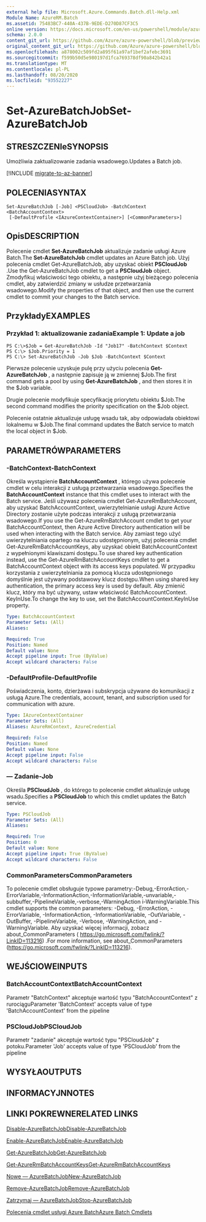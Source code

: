 ```yaml
---
external help file: Microsoft.Azure.Commands.Batch.dll-Help.xml
Module Name: AzureRM.Batch
ms.assetid: 75483BC7-440A-437B-9EDE-D270D87CF3C5
online version: https://docs.microsoft.com/en-us/powershell/module/azurerm.batch/set-azurebatchjob
schema: 2.0.0
content_git_url: https://github.com/Azure/azure-powershell/blob/preview/src/ResourceManager/AzureBatch/Commands.Batch/help/Set-AzureBatchJob.md
original_content_git_url: https://github.com/Azure/azure-powershell/blob/preview/src/ResourceManager/AzureBatch/Commands.Batch/help/Set-AzureBatchJob.md
ms.openlocfilehash: a878002c509fd2a895f61a97af1bef2afebc3691
ms.sourcegitcommit: f599b50d5e980197d1fca769378df90a842b42a1
ms.translationtype: MT
ms.contentlocale: pl-PL
ms.lasthandoff: 08/20/2020
ms.locfileid: "93552227"
---
```

# <span data-ttu-id="b382d-101">Set-AzureBatchJob</span><span class="sxs-lookup"><span data-stu-id="b382d-101">Set-AzureBatchJob</span></span>

## <span data-ttu-id="b382d-102">STRESZCZENIe</span><span class="sxs-lookup"><span data-stu-id="b382d-102">SYNOPSIS</span></span>
<span data-ttu-id="b382d-103">Umożliwia zaktualizowanie zadania wsadowego.</span><span class="sxs-lookup"><span data-stu-id="b382d-103">Updates a Batch job.</span></span>

[!INCLUDE [migrate-to-az-banner](../../includes/migrate-to-az-banner.md)]

## <span data-ttu-id="b382d-104">POLECENIA</span><span class="sxs-lookup"><span data-stu-id="b382d-104">SYNTAX</span></span>

```
Set-AzureBatchJob [-Job] <PSCloudJob> -BatchContext <BatchAccountContext>
 [-DefaultProfile <IAzureContextContainer>] [<CommonParameters>]
```

## <span data-ttu-id="b382d-105">Opis</span><span class="sxs-lookup"><span data-stu-id="b382d-105">DESCRIPTION</span></span>
<span data-ttu-id="b382d-106">Polecenie cmdlet **Set-AzureBatchJob** aktualizuje zadanie usługi Azure Batch.</span><span class="sxs-lookup"><span data-stu-id="b382d-106">The **Set-AzureBatchJob** cmdlet updates an Azure Batch job.</span></span>
<span data-ttu-id="b382d-107">Użyj polecenia cmdlet Get-AzureBatchJob, aby uzyskać obiekt **PSCloudJob** .</span><span class="sxs-lookup"><span data-stu-id="b382d-107">Use the Get-AzureBatchJob cmdlet to get a **PSCloudJob** object.</span></span>
<span data-ttu-id="b382d-108">Zmodyfikuj właściwości tego obiektu, a następnie użyj bieżącego polecenia cmdlet, aby zatwierdzić zmiany w usłudze przetwarzania wsadowego.</span><span class="sxs-lookup"><span data-stu-id="b382d-108">Modify the properties of that object, and then use the current cmdlet to commit your changes to the Batch service.</span></span>

## <span data-ttu-id="b382d-109">Przykłady</span><span class="sxs-lookup"><span data-stu-id="b382d-109">EXAMPLES</span></span>

### <span data-ttu-id="b382d-110">Przykład 1: aktualizowanie zadania</span><span class="sxs-lookup"><span data-stu-id="b382d-110">Example 1: Update a job</span></span>
```
PS C:\>$Job = Get-AzureBatchJob -Id "Job17" -BatchContext $Context
PS C:\> $Job.Priority = 1
PS C:\> Set-AzureBatchJob -Job $Job -BatchContext $Context
```

<span data-ttu-id="b382d-111">Pierwsze polecenie uzyskuje pulę przy użyciu polecenia **Get-AzureBatchJob** , a następnie zapisuje ją w zmiennej $Job.</span><span class="sxs-lookup"><span data-stu-id="b382d-111">The first command gets a pool by using **Get-AzureBatchJob** , and then stores it in the $Job variable.</span></span>

<span data-ttu-id="b382d-112">Drugie polecenie modyfikuje specyfikację priorytetu obiektu $Job.</span><span class="sxs-lookup"><span data-stu-id="b382d-112">The second command modifies the priority specification on the $Job object.</span></span>

<span data-ttu-id="b382d-113">Polecenie ostatnie aktualizuje usługę wsadu tak, aby odpowiadała obiektowi lokalnemu w $Job.</span><span class="sxs-lookup"><span data-stu-id="b382d-113">The final command updates the Batch service to match the local object in $Job.</span></span>

## <span data-ttu-id="b382d-114">PARAMETRÓW</span><span class="sxs-lookup"><span data-stu-id="b382d-114">PARAMETERS</span></span>

### <span data-ttu-id="b382d-115">-BatchContext</span><span class="sxs-lookup"><span data-stu-id="b382d-115">-BatchContext</span></span>
<span data-ttu-id="b382d-116">Określa wystąpienie **BatchAccountContext** , którego używa polecenie cmdlet w celu interakcji z usługą przetwarzania wsadowego.</span><span class="sxs-lookup"><span data-stu-id="b382d-116">Specifies the **BatchAccountContext** instance that this cmdlet uses to interact with the Batch service.</span></span>
<span data-ttu-id="b382d-117">Jeśli używasz polecenia cmdlet Get-AzureRmBatchAccount, aby uzyskać BatchAccountContext, uwierzytelnianie usługi Azure Active Directory zostanie użyte podczas interakcji z usługą przetwarzania wsadowego.</span><span class="sxs-lookup"><span data-stu-id="b382d-117">If you use the Get-AzureRmBatchAccount cmdlet to get your BatchAccountContext, then Azure Active Directory authentication will be used when interacting with the Batch service.</span></span> <span data-ttu-id="b382d-118">Aby zamiast tego użyć uwierzytelniania opartego na kluczu udostępnionym, użyj polecenia cmdlet Get-AzureRmBatchAccountKeys, aby uzyskać obiekt BatchAccountContext z wypełnionymi klawiszami dostępu.</span><span class="sxs-lookup"><span data-stu-id="b382d-118">To use shared key authentication instead, use the Get-AzureRmBatchAccountKeys cmdlet to get a BatchAccountContext object with its access keys populated.</span></span> <span data-ttu-id="b382d-119">W przypadku korzystania z uwierzytelniania za pomocą klucza udostępnionego domyślnie jest używany podstawowy klucz dostępu.</span><span class="sxs-lookup"><span data-stu-id="b382d-119">When using shared key authentication, the primary access key is used by default.</span></span> <span data-ttu-id="b382d-120">Aby zmienić klucz, który ma być używany, ustaw właściwość BatchAccountContext. KeyInUse.</span><span class="sxs-lookup"><span data-stu-id="b382d-120">To change the key to use, set the BatchAccountContext.KeyInUse property.</span></span>

```yaml
Type: BatchAccountContext
Parameter Sets: (All)
Aliases: 

Required: True
Position: Named
Default value: None
Accept pipeline input: True (ByValue)
Accept wildcard characters: False
```

### <span data-ttu-id="b382d-121">-DefaultProfile</span><span class="sxs-lookup"><span data-stu-id="b382d-121">-DefaultProfile</span></span>
<span data-ttu-id="b382d-122">Poświadczenia, konto, dzierżawa i subskrypcja używane do komunikacji z usługą Azure.</span><span class="sxs-lookup"><span data-stu-id="b382d-122">The credentials, account, tenant, and subscription used for communication with azure.</span></span>

```yaml
Type: IAzureContextContainer
Parameter Sets: (All)
Aliases: AzureRmContext, AzureCredential

Required: False
Position: Named
Default value: None
Accept pipeline input: False
Accept wildcard characters: False
```

### <span data-ttu-id="b382d-123">— Zadanie</span><span class="sxs-lookup"><span data-stu-id="b382d-123">-Job</span></span>
<span data-ttu-id="b382d-124">Określa **PSCloudJob** , do którego to polecenie cmdlet aktualizuje usługę wsadu.</span><span class="sxs-lookup"><span data-stu-id="b382d-124">Specifies a **PSCloudJob** to which this cmdlet updates the Batch service.</span></span>

```yaml
Type: PSCloudJob
Parameter Sets: (All)
Aliases: 

Required: True
Position: 0
Default value: None
Accept pipeline input: True (ByValue)
Accept wildcard characters: False
```

### <span data-ttu-id="b382d-125">CommonParameters</span><span class="sxs-lookup"><span data-stu-id="b382d-125">CommonParameters</span></span>
<span data-ttu-id="b382d-126">To polecenie cmdlet obsługuje typowe parametry:-Debug,-ErrorAction,-ErrorVariable,-InformationAction,-InformationVariable,-unvariable,-subbuffer,-PipelineVariable,-verbose,-WarningAction i-WarningVariable.</span><span class="sxs-lookup"><span data-stu-id="b382d-126">This cmdlet supports the common parameters: -Debug, -ErrorAction, -ErrorVariable, -InformationAction, -InformationVariable, -OutVariable, -OutBuffer, -PipelineVariable, -Verbose, -WarningAction, and -WarningVariable.</span></span> <span data-ttu-id="b382d-127">Aby uzyskać więcej informacji, zobacz about_CommonParameters ( https://go.microsoft.com/fwlink/?LinkID=113216) .</span><span class="sxs-lookup"><span data-stu-id="b382d-127">For more information, see about_CommonParameters (https://go.microsoft.com/fwlink/?LinkID=113216).</span></span>

## <span data-ttu-id="b382d-128">WEJŚCIOWE</span><span class="sxs-lookup"><span data-stu-id="b382d-128">INPUTS</span></span>

### <span data-ttu-id="b382d-129">BatchAccountContext</span><span class="sxs-lookup"><span data-stu-id="b382d-129">BatchAccountContext</span></span>
<span data-ttu-id="b382d-130">Parametr "BatchContext" akceptuje wartość typu "BatchAccountContext" z rurociągu</span><span class="sxs-lookup"><span data-stu-id="b382d-130">Parameter 'BatchContext' accepts value of type 'BatchAccountContext' from the pipeline</span></span>

### <span data-ttu-id="b382d-131">PSCloudJob</span><span class="sxs-lookup"><span data-stu-id="b382d-131">PSCloudJob</span></span>
<span data-ttu-id="b382d-132">Parametr "zadanie" akceptuje wartość typu "PSCloudJob" z potoku.</span><span class="sxs-lookup"><span data-stu-id="b382d-132">Parameter 'Job' accepts value of type 'PSCloudJob' from the pipeline</span></span>

## <span data-ttu-id="b382d-133">WYSYŁA</span><span class="sxs-lookup"><span data-stu-id="b382d-133">OUTPUTS</span></span>

## <span data-ttu-id="b382d-134">INFORMACYJN</span><span class="sxs-lookup"><span data-stu-id="b382d-134">NOTES</span></span>

## <span data-ttu-id="b382d-135">LINKI POKREWNE</span><span class="sxs-lookup"><span data-stu-id="b382d-135">RELATED LINKS</span></span>

[<span data-ttu-id="b382d-136">Disable-AzureBatchJob</span><span class="sxs-lookup"><span data-stu-id="b382d-136">Disable-AzureBatchJob</span></span>](./Disable-AzureBatchJob.md)

[<span data-ttu-id="b382d-137">Enable-AzureBatchJob</span><span class="sxs-lookup"><span data-stu-id="b382d-137">Enable-AzureBatchJob</span></span>](./Enable-AzureBatchJob.md)

[<span data-ttu-id="b382d-138">Get-AzureBatchJob</span><span class="sxs-lookup"><span data-stu-id="b382d-138">Get-AzureBatchJob</span></span>](./Get-AzureBatchJob.md)

[<span data-ttu-id="b382d-139">Get-AzureRmBatchAccountKeys</span><span class="sxs-lookup"><span data-stu-id="b382d-139">Get-AzureRmBatchAccountKeys</span></span>](./Get-AzureRmBatchAccountKeys.md)

[<span data-ttu-id="b382d-140">Nowe — AzureBatchJob</span><span class="sxs-lookup"><span data-stu-id="b382d-140">New-AzureBatchJob</span></span>](./New-AzureBatchJob.md)

[<span data-ttu-id="b382d-141">Remove-AzureBatchJob</span><span class="sxs-lookup"><span data-stu-id="b382d-141">Remove-AzureBatchJob</span></span>](./Remove-AzureBatchJob.md)

[<span data-ttu-id="b382d-142">Zatrzymaj — AzureBatchJob</span><span class="sxs-lookup"><span data-stu-id="b382d-142">Stop-AzureBatchJob</span></span>](./Stop-AzureBatchJob.md)

[<span data-ttu-id="b382d-143">Polecenia cmdlet usługi Azure Batch</span><span class="sxs-lookup"><span data-stu-id="b382d-143">Azure Batch Cmdlets</span></span>](./AzureRM.Batch.md)


